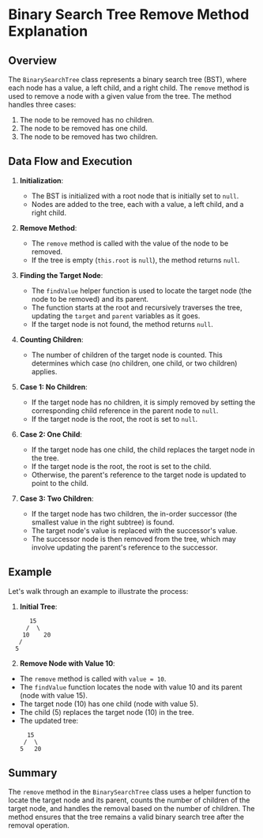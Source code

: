 # Binary Search Tree Remove Method Explanation

## Overview

The `BinarySearchTree` class represents a binary search tree (BST), where each node has a value, a left child, and a right child. The `remove` method is used to remove a node with a given value from the tree. The method handles three cases:
1. The node to be removed has no children.
2. The node to be removed has one child.
3. The node to be removed has two children.

## Data Flow and Execution

1. **Initialization**:
   - The BST is initialized with a root node that is initially set to `null`.
   - Nodes are added to the tree, each with a value, a left child, and a right child.

2. **Remove Method**:
   - The `remove` method is called with the value of the node to be removed.
   - If the tree is empty (`this.root` is `null`), the method returns `null`.

3. **Finding the Target Node**:
   - The `findValue` helper function is used to locate the target node (the node to be removed) and its parent.
   - The function starts at the root and recursively traverses the tree, updating the `target` and `parent` variables as it goes.
   - If the target node is not found, the method returns `null`.

4. **Counting Children**:
   - The number of children of the target node is counted. This determines which case (no children, one child, or two children) applies.

5. **Case 1: No Children**:
   - If the target node has no children, it is simply removed by setting the corresponding child reference in the parent node to `null`.
   - If the target node is the root, the root is set to `null`.

6. **Case 2: One Child**:
   - If the target node has one child, the child replaces the target node in the tree.
   - If the target node is the root, the root is set to the child.
   - Otherwise, the parent's reference to the target node is updated to point to the child.

7. **Case 3: Two Children**:
   - If the target node has two children, the in-order successor (the smallest value in the right subtree) is found.
   - The target node's value is replaced with the successor's value.
   - The successor node is then removed from the tree, which may involve updating the parent's reference to the successor.

## Example

Let's walk through an example to illustrate the process:

1. **Initial Tree**:

```
      15
     /  \
    10    20
   / 
  5  
```

2. **Remove Node with Value 10**:
- The `remove` method is called with `value = 10`.
- The `findValue` function locates the node with value 10 and its parent (node with value 15).
- The target node (10) has one child (node with value 5).
- The child (5) replaces the target node (10) in the tree.
- The updated tree:
  ```
    15
   /  \
  5   20
  ```

## Summary

The `remove` method in the `BinarySearchTree` class uses a helper function to locate the target node and its parent, counts the number of children of the target node, and handles the removal based on the number of children. The method ensures that the tree remains a valid binary search tree after the removal operation.
